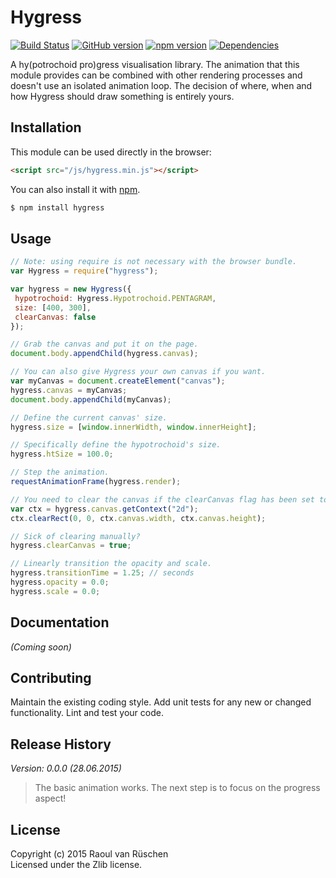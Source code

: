 # Hygress 
[![Build Status](https://travis-ci.org/vanruesc/hygress.svg?branch=master)](https://travis-ci.org/vanruesc/hygress) 
[![GitHub version](https://badge.fury.io/gh/vanruesc%2Fhygress.svg)](http://badge.fury.io/gh/vanruesc%2Fhygress) 
[![npm version](https://badge.fury.io/js/hygress.svg)](http://badge.fury.io/js/hygress) 
[![Dependencies](https://david-dm.org/vanruesc/hygress.svg?branch=master)](https://david-dm.org/vanruesc/hygress)

A hy(potrochoid pro)gress visualisation library. The animation that this module 
provides can be combined with other rendering processes and doesn't use an 
isolated animation loop. The decision of where, when and how Hygress should 
draw something is entirely yours.

## Installation

This module can be used directly in the browser:

```html
<script src="/js/hygress.min.js"></script>
```

You can also install it with [npm](https://www.npmjs.com).

```sh
$ npm install hygress
``` 

## Usage

```javascript
// Note: using require is not necessary with the browser bundle.
var Hygress = require("hygress");

var hygress = new Hygress({
 hypotrochoid: Hygress.Hypotrochoid.PENTAGRAM,
 size: [400, 300],
 clearCanvas: false
});

// Grab the canvas and put it on the page.
document.body.appendChild(hygress.canvas);

// You can also give Hygress your own canvas if you want.
var myCanvas = document.createElement("canvas");
hygress.canvas = myCanvas;
document.body.appendChild(myCanvas);

// Define the current canvas' size.
hygress.size = [window.innerWidth, window.innerHeight];

// Specifically define the hypotrochoid's size.
hygress.htSize = 100.0;

// Step the animation.
requestAnimationFrame(hygress.render);

// You need to clear the canvas if the clearCanvas flag has been set to false.
var ctx = hygress.canvas.getContext("2d");
ctx.clearRect(0, 0, ctx.canvas.width, ctx.canvas.height);

// Sick of clearing manually?
hygress.clearCanvas = true;

// Linearly transition the opacity and scale.
hygress.transitionTime = 1.25; // seconds
hygress.opacity = 0.0;
hygress.scale = 0.0;
```

## Documentation
_(Coming soon)_

## Contributing
Maintain the existing coding style. Add unit tests for any new or changed functionality. Lint and test your code.

## Release History
_Version: 0.0.0 (28.06.2015)_
> The basic animation works. The next step is to focus on the progress aspect!

## License
Copyright (c) 2015 Raoul van Rüschen  
Licensed under the Zlib license.
